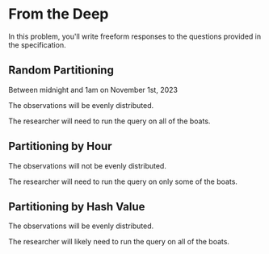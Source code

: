 # From the Deep

In this problem, you'll write freeform responses to the questions provided in the specification.

## Random Partitioning

Between midnight and 1am on November 1st, 2023

The observations will be evenly distributed.

The researcher will need to run the query on all of the boats.

## Partitioning by Hour

The observations will not be evenly distributed.

The researcher will need to run the query on only some of the boats.

## Partitioning by Hash Value

The observations will be evenly distributed.


The researcher will likely need to run the query on all of the boats.

